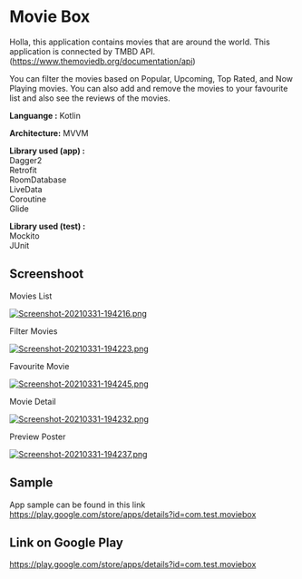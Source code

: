 # Movie Box

Holla, this application contains movies that are around the world. This application is connected by TMBD API.
(https://www.themoviedb.org/documentation/api)

You can filter the movies based on Popular, Upcoming, Top Rated, and Now Playing movies.
You can also add and remove the movies to your favourite list and also see the reviews of the movies.

**Languange :** Kotlin

**Architecture:** MVVM

**Library used (app) :**<br/>
Dagger2<br/>
Retrofit<br/>
RoomDatabase<br/>
LiveData<br/>
Coroutine<br/>
Glide<br/>

**Library used (test) :**<br/>
Mockito<br/>
JUnit

## Screenshoot

Movies List

[![Screenshot-20210331-194216.png](https://i.postimg.cc/d3SfgKJh/Screenshot-20210331-194216.png)](https://postimg.cc/vxfX6kgy)

Filter Movies

[![Screenshot-20210331-194223.png](https://i.postimg.cc/DzgBtKg7/Screenshot-20210331-194223.png)](https://postimg.cc/5HXBCTTr)

Favourite Movie

[![Screenshot-20210331-194245.png](https://i.postimg.cc/2jwLhS5k/Screenshot-20210331-194245.png)](https://postimg.cc/ThKPXGmF)


Movie Detail

[![Screenshot-20210331-194232.png](https://i.postimg.cc/SQw3Lk1P/Screenshot-20210331-194232.png)](https://postimg.cc/CdscSTgC)

Preview Poster

[![Screenshot-20210331-194237.png](https://i.postimg.cc/QC56YKYy/Screenshot-20210331-194237.png)](https://postimg.cc/PvXzPJjW)

## Sample<br/>
App sample can be found in this link 
https://play.google.com/store/apps/details?id=com.test.moviebox

## Link on Google Play 
https://play.google.com/store/apps/details?id=com.test.moviebox

